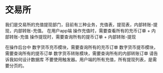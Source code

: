 # 交易所
我们是交易所的充值提现部门，目前有三种业务，充值表，提现表，内部转账-提现，内部转账-充值。
在用户app端
操作充值时，需要查看所有的充币订单 + 内部转账-充值
操作提现时，需要查询所有的提币订单 + 内部转账-提现

在操作后台中
数字货币充币模块，需要查询所有的充币订单
数字货币提币模块，需要查询所有的提币订单
数字货币转账模块，需要查询所有的内部转账订单
请告诉我如何设计数据库
不要使用触发器。用户端的所有充值，所有提现列表，是需要分页的。 



